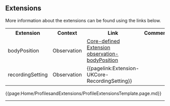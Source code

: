 ## Extensions

More information about the extensions can be found using the links below.

<table class="assets" title="Extension list">
<tr>
<th class="width20">Extension</th>
<th class="width20">Context</th>
<th class="width30">Link</th>
<th class="width30">Comment</th>
</tr>
<tr>
<td>bodyPosition</td>
<td>Observation</td>
<td><a href="https://hl7.org/fhir/R4/extension-observation-bodyPosition.html">Core-defined Extension observation-bodyPosition</a></td>
<td></td>
</tr>
<tr>
<td>recordingSetting</td>
<td>Observation</td>
<td>{{pagelink:Extension-UKCore-RecordingSetting}}</td>
<td></td>
</tr>
</table>

{{page:Home/ProfilesandExtensions/ProfileExtensionsTemplate.page.md}}

---